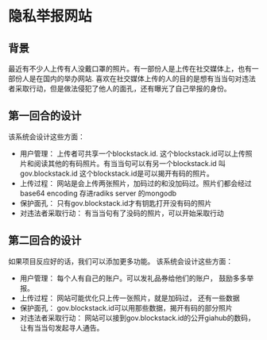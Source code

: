 # 隐私举报网站

## 背景
最近有不少人上传有人没戴口罩的照片。有一部份人是上传在社交媒体上，也有一部份人是在国内的举办网站.
喜欢在社交媒体上传的人的目的是想有当当句对违法者采取行动，但是做法侵犯了他人的面孔，还有曝光了自己举报的身份。

## 第一回合的设计
该系统会设计这些方面：
- 用户管理： 上传者可共享一个blockstack.id. 这个blockstack.id可以上传照片和阅读其他的有码照片。有当当句可以有另一个blockstack.id 叫gov.blockstack.id
这个blockstack.id是可以揭开有码的照片。
- 上传过程： 网站是会上传两张照片，加码过的和没加码过。照片们都会经过base64 encoding 存进radiks server 的mongodb
- 保护面孔： 只有gov.blockstack.id才有钥匙打开没有码的照片
- 对违法者采取行动： 有当当句有了没码的照片，可以开始采取行动

## 第二回合的设计
如果项目反应好的话，我们可以添加更多功能。
该系统会设计这些方面：
- 用户管理： 每个人有自己的账户。可以发礼品券给他们的账户， 鼓励多多举报。
- 上传过程： 网站可能优化只上传一张照片，就是加码过， 还有一些数据
- 保护面孔： gov.blockstack.id可以用那些数据，揭开有码的部分照片
- 对违法者采取行动： 网站可以接到gov.blockstack.id的公开giahub的数码，让有当当句发起寻人通告。

